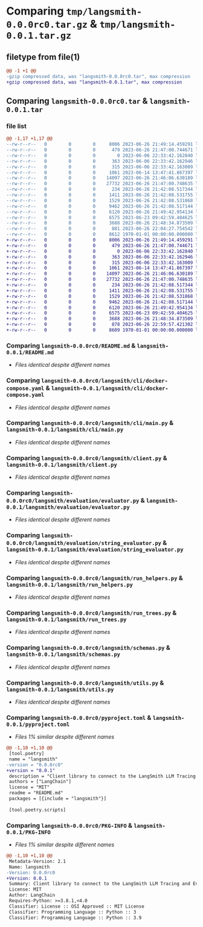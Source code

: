# Comparing `tmp/langsmith-0.0.0rc0.tar.gz` & `tmp/langsmith-0.0.1.tar.gz`

## filetype from file(1)

```diff
@@ -1 +1 @@
-gzip compressed data, was "langsmith-0.0.0rc0.tar", max compression
+gzip compressed data, was "langsmith-0.0.1.tar", max compression
```

## Comparing `langsmith-0.0.0rc0.tar` & `langsmith-0.0.1.tar`

### file list

```diff
@@ -1,17 +1,17 @@
--rw-r--r--   0        0        0     8006 2023-06-26 21:49:14.459291 langsmith-0.0.0rc0/README.md
--rw-r--r--   0        0        0      479 2023-06-26 21:47:00.744671 langsmith-0.0.0rc0/langsmith/__init__.py
--rw-r--r--   0        0        0        0 2023-06-06 22:33:42.162840 langsmith-0.0.0rc0/langsmith/cli/__init__.py
--rw-r--r--   0        0        0      363 2023-06-06 22:33:42.162946 langsmith-0.0.0rc0/langsmith/cli/conf/nginx.conf
--rw-r--r--   0        0        0      315 2023-06-06 22:33:42.163009 langsmith-0.0.0rc0/langsmith/cli/docker-compose.ngrok.yaml
--rw-r--r--   0        0        0     1061 2023-06-14 13:47:41.867397 langsmith-0.0.0rc0/langsmith/cli/docker-compose.yaml
--rw-r--r--   0        0        0    14097 2023-06-26 21:46:06.630189 langsmith-0.0.0rc0/langsmith/cli/main.py
--rw-r--r--   0        0        0    27732 2023-06-26 21:47:00.748635 langsmith-0.0.0rc0/langsmith/client.py
--rw-r--r--   0        0        0      234 2023-06-26 21:42:08.517344 langsmith-0.0.0rc0/langsmith/evaluation/__init__.py
--rw-r--r--   0        0        0     1411 2023-06-26 21:42:08.531755 langsmith-0.0.0rc0/langsmith/evaluation/evaluator.py
--rw-r--r--   0        0        0     1529 2023-06-26 21:42:08.531868 langsmith-0.0.0rc0/langsmith/evaluation/string_evaluator.py
--rw-r--r--   0        0        0     9462 2023-06-26 21:42:08.517144 langsmith-0.0.0rc0/langsmith/run_helpers.py
--rw-r--r--   0        0        0     6120 2023-06-26 21:49:42.954134 langsmith-0.0.0rc0/langsmith/run_trees.py
--rw-r--r--   0        0        0     6575 2023-06-23 09:42:59.404625 langsmith-0.0.0rc0/langsmith/schemas.py
--rw-r--r--   0        0        0     3688 2023-06-26 21:48:34.873509 langsmith-0.0.0rc0/langsmith/utils.py
--rw-r--r--   0        0        0      881 2023-06-26 22:04:27.754542 langsmith-0.0.0rc0/pyproject.toml
--rw-r--r--   0        0        0     8612 1970-01-01 00:00:00.000000 langsmith-0.0.0rc0/PKG-INFO
+-rw-r--r--   0        0        0     8006 2023-06-26 21:49:14.459291 langsmith-0.0.1/README.md
+-rw-r--r--   0        0        0      479 2023-06-26 21:47:00.744671 langsmith-0.0.1/langsmith/__init__.py
+-rw-r--r--   0        0        0        0 2023-06-06 22:33:42.162840 langsmith-0.0.1/langsmith/cli/__init__.py
+-rw-r--r--   0        0        0      363 2023-06-06 22:33:42.162946 langsmith-0.0.1/langsmith/cli/conf/nginx.conf
+-rw-r--r--   0        0        0      315 2023-06-06 22:33:42.163009 langsmith-0.0.1/langsmith/cli/docker-compose.ngrok.yaml
+-rw-r--r--   0        0        0     1061 2023-06-14 13:47:41.867397 langsmith-0.0.1/langsmith/cli/docker-compose.yaml
+-rw-r--r--   0        0        0    14097 2023-06-26 21:46:06.630189 langsmith-0.0.1/langsmith/cli/main.py
+-rw-r--r--   0        0        0    27732 2023-06-26 21:47:00.748635 langsmith-0.0.1/langsmith/client.py
+-rw-r--r--   0        0        0      234 2023-06-26 21:42:08.517344 langsmith-0.0.1/langsmith/evaluation/__init__.py
+-rw-r--r--   0        0        0     1411 2023-06-26 21:42:08.531755 langsmith-0.0.1/langsmith/evaluation/evaluator.py
+-rw-r--r--   0        0        0     1529 2023-06-26 21:42:08.531868 langsmith-0.0.1/langsmith/evaluation/string_evaluator.py
+-rw-r--r--   0        0        0     9462 2023-06-26 21:42:08.517144 langsmith-0.0.1/langsmith/run_helpers.py
+-rw-r--r--   0        0        0     6120 2023-06-26 21:49:42.954134 langsmith-0.0.1/langsmith/run_trees.py
+-rw-r--r--   0        0        0     6575 2023-06-23 09:42:59.404625 langsmith-0.0.1/langsmith/schemas.py
+-rw-r--r--   0        0        0     3688 2023-06-26 21:48:34.873509 langsmith-0.0.1/langsmith/utils.py
+-rw-r--r--   0        0        0      878 2023-06-26 22:59:57.421302 langsmith-0.0.1/pyproject.toml
+-rw-r--r--   0        0        0     8609 1970-01-01 00:00:00.000000 langsmith-0.0.1/PKG-INFO
```

### Comparing `langsmith-0.0.0rc0/README.md` & `langsmith-0.0.1/README.md`

 * *Files identical despite different names*

### Comparing `langsmith-0.0.0rc0/langsmith/cli/docker-compose.yaml` & `langsmith-0.0.1/langsmith/cli/docker-compose.yaml`

 * *Files identical despite different names*

### Comparing `langsmith-0.0.0rc0/langsmith/cli/main.py` & `langsmith-0.0.1/langsmith/cli/main.py`

 * *Files identical despite different names*

### Comparing `langsmith-0.0.0rc0/langsmith/client.py` & `langsmith-0.0.1/langsmith/client.py`

 * *Files identical despite different names*

### Comparing `langsmith-0.0.0rc0/langsmith/evaluation/evaluator.py` & `langsmith-0.0.1/langsmith/evaluation/evaluator.py`

 * *Files identical despite different names*

### Comparing `langsmith-0.0.0rc0/langsmith/evaluation/string_evaluator.py` & `langsmith-0.0.1/langsmith/evaluation/string_evaluator.py`

 * *Files identical despite different names*

### Comparing `langsmith-0.0.0rc0/langsmith/run_helpers.py` & `langsmith-0.0.1/langsmith/run_helpers.py`

 * *Files identical despite different names*

### Comparing `langsmith-0.0.0rc0/langsmith/run_trees.py` & `langsmith-0.0.1/langsmith/run_trees.py`

 * *Files identical despite different names*

### Comparing `langsmith-0.0.0rc0/langsmith/schemas.py` & `langsmith-0.0.1/langsmith/schemas.py`

 * *Files identical despite different names*

### Comparing `langsmith-0.0.0rc0/langsmith/utils.py` & `langsmith-0.0.1/langsmith/utils.py`

 * *Files identical despite different names*

### Comparing `langsmith-0.0.0rc0/pyproject.toml` & `langsmith-0.0.1/pyproject.toml`

 * *Files 1% similar despite different names*

```diff
@@ -1,10 +1,10 @@
 [tool.poetry]
 name = "langsmith"
-version = "0.0.0rc0"
+version = "0.0.1"
 description = "Client library to connect to the LangSmith LLM Tracing and Evaluation Platform."
 authors = ["LangChain"]
 license = "MIT"
 readme = "README.md"
 packages = [{include = "langsmith"}]
 
 [tool.poetry.scripts]
```

### Comparing `langsmith-0.0.0rc0/PKG-INFO` & `langsmith-0.0.1/PKG-INFO`

 * *Files 1% similar despite different names*

```diff
@@ -1,10 +1,10 @@
 Metadata-Version: 2.1
 Name: langsmith
-Version: 0.0.0rc0
+Version: 0.0.1
 Summary: Client library to connect to the LangSmith LLM Tracing and Evaluation Platform.
 License: MIT
 Author: LangChain
 Requires-Python: >=3.8.1,<4.0
 Classifier: License :: OSI Approved :: MIT License
 Classifier: Programming Language :: Python :: 3
 Classifier: Programming Language :: Python :: 3.9
```

